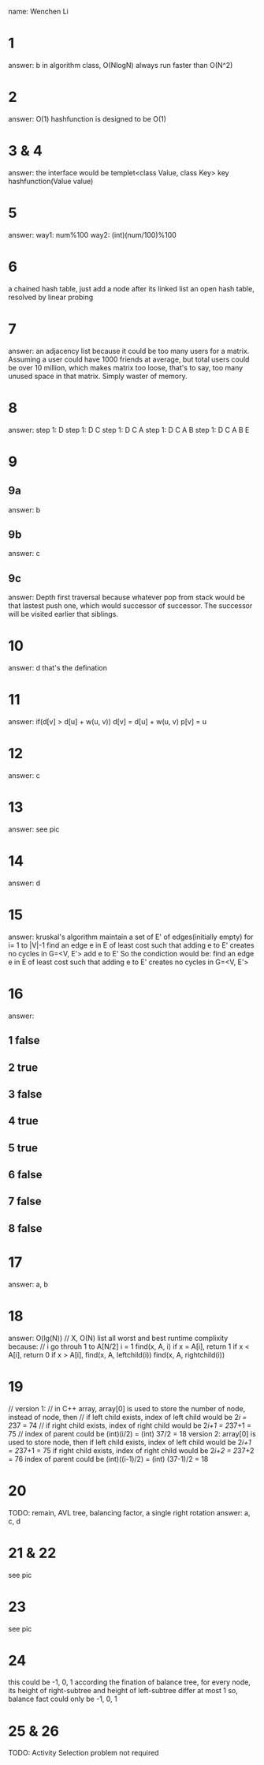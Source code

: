 name: Wenchen Li
# 1
answer: b
in algorithm class, O(NlogN) always run faster than O(N^2)

# 2
answer: O(1)
hashfunction is designed to be O(1)

# 3 & 4
answer: the interface would be
templet<class Value, class Key>
key hashfunction(Value value)

# 5
answer:
way1: num%100
way2: (int)(num/100)%100

# 6
a chained hash table, just add a node after its linked list
an open hash table, resolved by linear probing

# 7
answer: an adjacency list
because it could be too many users for a matrix. Assuming a user could have 1000
friends at average, but total users could be over 10 million, which makes matrix
too loose, that's to say, too many unused space in that matrix. Simply waster of
memory.

# 8
answer:
step 1: D
step 1: D C
step 1: D C A
step 1: D C A B
step 1: D C A B E

# 9
## 9a
answer: b
## 9b
answer: c
## 9c
answer: Depth first traversal
because whatever pop from stack would be that lastest push one, which would
successor of successor. The successor will be visited earlier that siblings.

# 10
answer: d
that's the defination

# 11
answer:
if(d[v] > d[u] + w(u, v))
    d[v] = d[u] + w(u, v)
    p[v] = u

# 12
answer: c

# 13
answer: see pic

# 14
answer: d

# 15
answer:
kruskal's algorithm
    maintain a set of E' of edges(initially empty)
    for i= 1 to |V|-1
        find an edge e in E of least cost such that
            adding e to E' creates no cycles in G=<V, E'>
        add e to E'
So the condiction would be:
        find an edge e in E of least cost such that
            adding e to E' creates no cycles in G=<V, E'>


# 16
answer:
## 1 false
## 2 true
## 3 false
## 4 true
## 5 true
## 6 false
## 7 false
## 8 false

# 17
answer: a, b

# 18
answer:
O(lg(N)) // X, O(N)
list all worst and best runtime complixity
because:
// i go throuh 1 to A[N/2]
i = 1
find(x, A, i)
    if x = A[i], return 1
    if x < A[i], return 0
    if x > A[i],
        find(x, A, leftchild(i))
        find(x, A, rightchild(i))

# 19
// version 1:
// in C++ array, array[0] is used to store the number of node, instead of node, then
// if left child exists, index of left child would be 2*i = 2*37 = 74
// if right child exists, index of right child would be 2*i+1 = 2*37+1 = 75
// index of parent could be (int)(i/2) = (int) 37/2 = 18
version 2:
array[0] is used to store node, then
if left child exists, index of left child would be 2*i+1 = 2*37+1 = 75
if right child exists, index of right child would be 2*i+2 = 2*37+2 = 76
index of parent could be (int)((i-1)/2) = (int) (37-1)/2 = 18

# 20
TODO: remain, AVL tree, balancing factor, a single right rotation
answer: a, c, d

# 21 & 22
see pic

# 23
see pic

# 24
this could be -1, 0, 1
according the fination of balance tree, for every node, its height of right-subtree
and height of left-subtree differ at most 1
so, balance fact could only be -1, 0, 1


# 25 & 26
TODO: Activity Selection problem
not required
